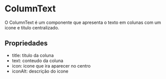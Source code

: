 # ColumnText

O ColumnText é um componente que apresenta o texto em colunas com um icone e titulo centralizado.

## Propriedades

- title: titulo da coluna
- text: conteudo da coluna
- icon: icone que ira aparecer no centro
- iconAlt: descrição do icone
